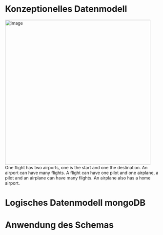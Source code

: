 # Konzeptionelles Datenmodell
<img width="476" alt="image" src="https://github.com/user-attachments/assets/50c55d53-68a3-4e57-bfd8-a4acb2bd41ef" /><br>
One flight has two airports, one is the start and one the destination. An airport can have many flights. A flight can have one pilot and one airplane, a pilot and an airplane can have many flights. An airplane also has a home airport.

# Logisches Datenmodell mongoDB

# Anwendung des Schemas

